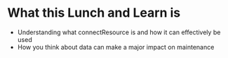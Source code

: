 # What this Lunch and Learn is

- Understanding what connectResource is and how it can effectively be used
- How you think about data can make a major impact on maintenance
